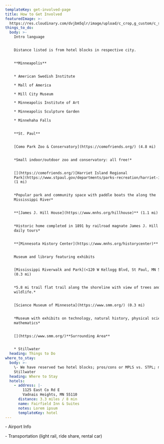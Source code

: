 ```yaml
---
templateKey: get-involved-page
title: How to Get Involved
featuredImage: >-
  https://res.cloudinary.com/dvjbm5qlr/image/upload/c_crop,g_custom/c_scale,w_1200/v1579838540/DSC_0433.NEF_gl1dzx.jpg
things_to_do:
  body: >-
    Intro language


    Distance listed is from hotel blocks in respective city.


    **Minneapolis**


    * American Swedish Institute

    * Mall of America

    * Mill City Museum

    * Minneapolis Institute of Art

    * Minneapolis Sculpture Garden

    * Minnehaha Falls


    **St. Paul**


    [Como Park Zoo & Conservatory](https://comofriends.org/) (4.8 mi)


    *Small indoor/outdoor zoo and conservatory: all free!*


    [](https://comofriends.org/)[Harriet Island Regional
    Park](https://www.stpaul.gov/departments/parks-recreation/harriet-island-regional-park)
    (1 mi)


    *Popular park and community space with paddle boats the along the
    Mississippi River*


    **[James J. Hill House](https://www.mnhs.org/hillhouse)** (1.1 mi)


    *Historic home completed in 1891 by railroad magnate James J. Hill offering
    daily tours*


    **[Minnesota History Center](https://www.mnhs.org/historycenter)** (0.9 mi)


    Museum and library featuring exhibits 


    [Mississippi Riverwalk and Park](<120 W Kellogg Blvd, St Paul, MN 55102>)
    (0.3 mi)


    *5.8 mi trail flat trail along the shoreline with view of trees and
    wildlife.*


    [Science Museum of Minnesota](https://www.smm.org/) (0.3 mi)


    *Museum with exhibits on technology, natural history, physical science, and
    mathematics*


    [](https://www.smm.org/)**Surrounding Area**


    * Stillwater
  heading: Things to Do
where_to_stay:
  body: >-
    \- We have reserved two hotel blocks; pros/cons or MPLS vs. STPL; mention
    Stillwater
  heading: Where to Stay
  hotels:
    - address: |-
        1125 East Co Rd E
        Vadnais Heights, MN 55110
      distance: 3.3 miles / 8 min
      name: Fairfield Inn & Suites
      notes: Lorem ipsum
      templateKey: hotel
---
```

\- Airport Info

\- Transportation (light rail, ride share, rental car)
